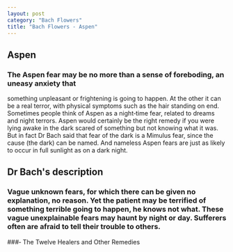 ```yaml
---
layout: post
category: "Bach Flowers"
title: "Bach Flowers - Aspen"
---
```


## Aspen

### The Aspen fear may be no more than a sense of foreboding, an uneasy anxiety that
something unpleasant or frightening is going to happen. At the other it can be a real
terror, with physical symptoms such as the hair standing on end.
Sometimes people think of Aspen as a night‐time fear, related to dreams and night
terrors. Aspen would certainly be the right remedy if you were lying awake in the
dark scared of something but not knowing what it was. But in fact Dr Bach said that
fear of the dark is a Mimulus fear, since the cause (the dark) can be named. And
nameless Aspen fears are just as likely to occur in full sunlight as on a dark night.

## Dr Bach's description

### Vague unknown fears, for which there can be given no explanation, no reason. Yet the patient may be terrified of something terrible going to happen, he knows not what. These vague unexplainable fears may haunt by night or day. Sufferers often are afraid to tell their trouble to others.

###‐ The Twelve Healers and Other Remedies

